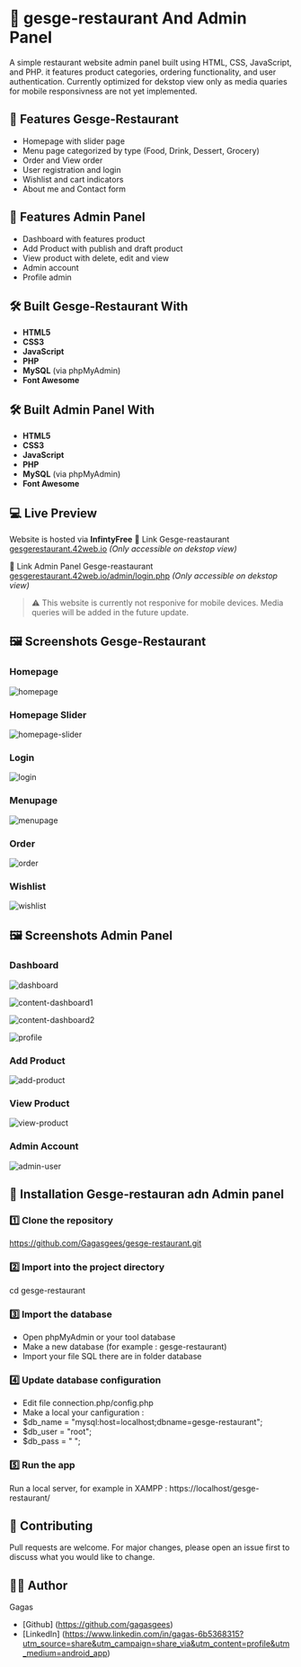 # 🍔 gesge-restaurant And Admin Panel
A simple restaurant website admin panel built using HTML, CSS, JavaScript, and PHP. it features product categories, ordering functionality, and user authentication. Currently optimized for dekstop view only as media quaries for mobile responsivness are not yet implemented.

## 📌 Features Gesge-Restaurant
- Homepage with slider page
- Menu page categorized by type (Food, Drink, Dessert, Grocery)
- Order and View order
- User registration and login
- Wishlist and cart indicators
- About me and Contact form

## 📌 Features Admin Panel
- Dashboard with features product
- Add Product with publish and draft product
- View product with delete, edit and view
- Admin account
- Profile admin 

## 🛠 Built Gesge-Restaurant With 
- **HTML5**
- **CSS3**
- **JavaScript**
- **PHP**
- **MySQL** (via phpMyAdmin)
- **Font Awesome**

## 🛠 Built Admin Panel With 
- **HTML5**
- **CSS3**
- **JavaScript**
- **PHP**
- **MySQL** (via phpMyAdmin)
- **Font Awesome**

## 💻 Live Preview
Website is hosted via **InfintyFree**
🔗 Link Gesge-reastaurant
[gesgerestaurant.42web.io](https://gesgerestaurant.42web.io) *(Only accessible on dekstop view)*

🔗 Link Admin Panel Gesge-reastaurant
[gesgerestaurant.42web.io/admin/login.php](https://gesgerestaurant.42web.io/admin/login.php) *(Only accessible on dekstop view)*


> ⚠ This website is currently not responive for mobile devices. Media queries will be added in the future update.

## 🖼 Screenshots Gesge-Restaurant

### Homepage
![homepage](asset/homepage.PNG)

### Homepage Slider
![homepage-slider](asset/homepage-slider.PNG)

### Login
![login](asset/login.PNG)

### Menupage
![menupage](asset/menupage.png)

### Order
![order](asset/order.PNG)

### Wishlist
![wishlist](asset/wishlist.PNG)

## 🖼 Screenshots Admin Panel
### Dashboard
![dashboard](asset/dashboard.PNG)

![content-dashboard1](asset/content-dashboard1.PNG)

![content-dashboard2](asset/content-dashboard2.PNG)

![profile](asset/profile.PNG)

### Add Product
![add-product](asset/add-product.PNG)

### View Product
![view-product](asset/view-product.PNG)

### Admin Account
![admin-user](asset/registes-admin.PNG)


## 🚀 Installation  Gesge-restauran adn Admin panel
### 1️⃣ Clone the repository
https://github.com/Gagasgees/gesge-restaurant.git

### 2️⃣ Import into the project directory
cd gesge-restaurant

### 3️⃣ Import the database
- Open phpMyAdmin or your tool database
- Make a new database (for example : gesge-restaurant)
- Import your file SQL there are in folder database

### 4️⃣ Update database configuration
- Edit file connection.php/config.php
- Make a local your canfiguration :
- $db_name = "mysql:host=localhost;dbname=gesge-restaurant";
- $db_user = "root";
- $db_pass = " ";

### 5️⃣ Run the app
Run a local server, for example in XAMPP : https://localhost/gesge-restaurant/

## 🤝 Contributing
Pull requests are welcome. For major changes, please open an issue first to discuss what you would like to change.

## 🙎‍♂️ Author
Gagas
- [Github] (https://github.com/gagasgees)
- [LinkedIn] (https://www.linkedin.com/in/gagas-6b5368315?utm_source=share&utm_campaign=share_via&utm_content=profile&utm_medium=android_app)
